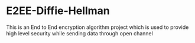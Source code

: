 # E2EE-Diffie-Hellman
This is an End to End encryption algorithm project which is used to provide high level security while sending data through open channel
